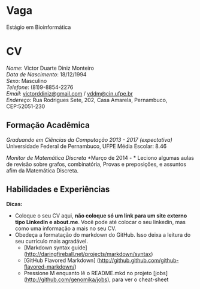 Vaga
====

Estágio em Bioinformática


CV
==

*Nome*: Victor Duarte Diniz Monteiro  
*Data de Nascimento*: 18/12/1994  
*Sexo*: Masculino  
*Telefone*: (81)9-8854-2276  
*Email*: victorddiniz@gmail.com / vddm@cin.ufpe.br  
*Endereço*: Rua Rodrigues Sete, 202, Casa Amarela, Pernambuco, CEP:52051-230  

Formação Acadêmica
------------------

*Graduando em Ciências da Computação*						*2013 - 2017 (expectativa)*  
	Universidade Federal de Pernambuco, UFPE				Média Escolar: 8.46

*Monitor de Matemática Discreta*						*Março de 2014 - *
	Leciono algumas aulas de revisão sobre grafos, combinatória, Provas e preposições,
	e assuntos afim da Matemática Discreta.
	
Habilidades e Experiências
--------------------------



__Dicas:__
* Coloque o seu CV aqui, __não coloque só um link para um site externo tipo LinkedIn e about.me__. Você pode até colocar o seu linkedin, mas como uma informação a mais no seu CV.
* Obedeça a formatação do markdown do GitHub. Isso deixa a leitura do seu currículo mais agradável.
	* [Markdown syntax guide] (http://daringfireball.net/projects/markdown/syntax)
	* [GitHub Flavored Markdown] (http://github.github.com/github-flavored-markdown/)
	* Pressione M enquanto lê o README.mkd no projeto [jobs] (http://github.com/genomika/jobs), para ver o cheat-sheet
